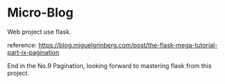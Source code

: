 # Micro-Blog
Web project use flask.

reference: https://blog.miguelgrinberg.com/post/the-flask-mega-tutorial-part-ix-pagination

End in the No.9 Pagination, looking forward to mastering flask from this project.
